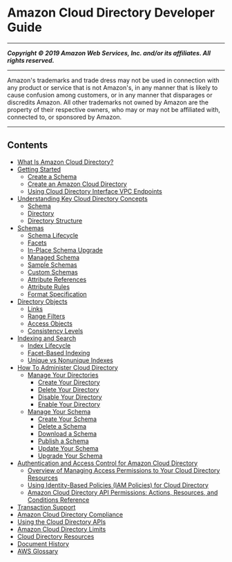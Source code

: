 # Amazon Cloud Directory Developer Guide

-----
*****Copyright &copy; 2019 Amazon Web Services, Inc. and/or its affiliates. All rights reserved.*****

-----
Amazon's trademarks and trade dress may not be used in 
     connection with any product or service that is not Amazon's, 
     in any manner that is likely to cause confusion among customers, 
     or in any manner that disparages or discredits Amazon. All other 
     trademarks not owned by Amazon are the property of their respective
     owners, who may or may not be affiliated with, connected to, or 
     sponsored by Amazon.

-----
## Contents
+ [What Is Amazon Cloud Directory?](what_is_cloud_directory.md)
+ [Getting Started](getting_started.md)
   + [Create a Schema](getting_started_create_schema.md)
   + [Create an Amazon Cloud Directory](getting_started_create_directory.md)
   + [Using Cloud Directory Interface VPC Endpoints](getting_started_using_vpc_endpoints.md)
+ [Understanding Key Cloud Directory Concepts](key_concepts.md)
   + [Schema](key_concepts_schema.md)
   + [Directory](key_concepts_directory.md)
   + [Directory Structure](key_concepts_directorystructure.md)
+ [Schemas](schemas.md)
   + [Schema Lifecycle](schemas_lifecycle.md)
   + [Facets](schemas_whatarefacets.md)
   + [In-Place Schema Upgrade](schemas_inplaceschemaupgrade.md)
   + [Managed Schema](schemas_managed.md)
   + [Sample Schemas](schemas_sampleschemastopic.md)
   + [Custom Schemas](schemas_customschematopic.md)
   + [Attribute References](schemas_attributereferences.md)
   + [Attribute Rules](schemas_attributerules.md)
   + [Format Specification](schemas_jsonformat.md)
+ [Directory Objects](directory_objects.md)
   + [Links](directory_objects_links.md)
   + [Range Filters](directory_objects_range_filters.md)
   + [Access Objects](directory_objects_access_objects.md)
   + [Consistency Levels](directory_objects_consistency_levels.md)
+ [Indexing and Search](indexing_search.md)
   + [Index Lifecycle](indexing_search_lifecycle.md)
   + [Facet-Based Indexing](indexing_search_facet.md)
   + [Unique vs Nonunique Indexes](indexing_search_unique.md)
+ [How To Administer Cloud Directory](how_to.md)
   + [Manage Your Directories](how_to_manage_directory.md)
      + [Create Your Directory](how_to_manage_directory_create.md)
      + [Delete Your Directory](how_to_manage_directory_delete.md)
      + [Disable Your Directory](how_to_manage_directory_disable.md)
      + [Enable Your Directory](how_to_manage_directory_enable.md)
   + [Manage Your Schema](how_to_manage_schema.md)
      + [Create Your Schema](how_to_manage_schema_create.md)
      + [Delete a Schema](how_to_manage_schema_delete.md)
      + [Download a Schema](how_to_manage_schema_download.md)
      + [Publish a Schema](how_to_manage_schema_publish.md)
      + [Update Your Schema](how_to_manage_schema_update.md)
      + [Upgrade Your Schema](how_to_manage_schema_upgrade.md)
+ [Authentication and Access Control for Amazon Cloud Directory](iam_auth_access.md)
   + [Overview of Managing Access Permissions to Your Cloud Directory Resources](iam_auth_access_accesscontrol_overview.md)
   + [Using Identity-Based Policies (IAM Policies) for Cloud Directory](iam_auth_access_accesscontrol_identitybased.md)
   + [Amazon Cloud Directory API Permissions: Actions, Resources, and Conditions Reference](iam_auth_access_usingwith_iam_resourcepermissions.md)
+ [Transaction Support](transaction_support.md)
+ [Amazon Cloud Directory Compliance](compliance.md)
+ [Using the Cloud Directory APIs](using_api.md)
+ [Amazon Cloud Directory Limits](limits.md)
+ [Cloud Directory Resources](resources.md)
+ [Document History](document_history.md)
+ [AWS Glossary](glossary.md)